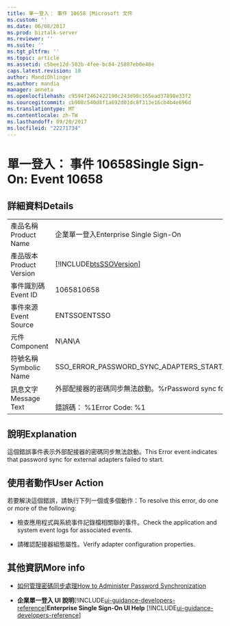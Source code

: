 ```yaml
---
title: 單一登入： 事件 10658 |Microsoft 文件
ms.custom: ''
ms.date: 06/08/2017
ms.prod: biztalk-server
ms.reviewer: ''
ms.suite: ''
ms.tgt_pltfrm: ''
ms.topic: article
ms.assetid: c5bee12d-502b-4fee-bc84-25807eb0e48e
caps.latest.revision: 10
author: MandiOhlinger
ms.author: mandia
manager: anneta
ms.openlocfilehash: c9594f2462422190c243d98c165ead37898e33f2
ms.sourcegitcommit: cb908c540d8f1a692d01dc8f313e16cb4b4e696d
ms.translationtype: MT
ms.contentlocale: zh-TW
ms.lasthandoff: 09/20/2017
ms.locfileid: "22271734"
---
```

# <a name="single-sign-on-event-10658"></a><span data-ttu-id="c77fe-102">單一登入： 事件 10658</span><span class="sxs-lookup"><span data-stu-id="c77fe-102">Single Sign-On: Event 10658</span></span>
## <a name="details"></a><span data-ttu-id="c77fe-103">詳細資料</span><span class="sxs-lookup"><span data-stu-id="c77fe-103">Details</span></span>  
  
|||  
|-|-|  
|<span data-ttu-id="c77fe-104">產品名稱</span><span class="sxs-lookup"><span data-stu-id="c77fe-104">Product Name</span></span>|<span data-ttu-id="c77fe-105">企業單一登入</span><span class="sxs-lookup"><span data-stu-id="c77fe-105">Enterprise Single Sign-On</span></span>|  
|<span data-ttu-id="c77fe-106">產品版本</span><span class="sxs-lookup"><span data-stu-id="c77fe-106">Product Version</span></span>|[!INCLUDE[btsSSOVersion](../includes/btsssoversion-md.md)]|  
|<span data-ttu-id="c77fe-107">事件識別碼</span><span class="sxs-lookup"><span data-stu-id="c77fe-107">Event ID</span></span>|<span data-ttu-id="c77fe-108">10658</span><span class="sxs-lookup"><span data-stu-id="c77fe-108">10658</span></span>|  
|<span data-ttu-id="c77fe-109">事件來源</span><span class="sxs-lookup"><span data-stu-id="c77fe-109">Event Source</span></span>|<span data-ttu-id="c77fe-110">ENTSSO</span><span class="sxs-lookup"><span data-stu-id="c77fe-110">ENTSSO</span></span>|  
|<span data-ttu-id="c77fe-111">元件</span><span class="sxs-lookup"><span data-stu-id="c77fe-111">Component</span></span>|<span data-ttu-id="c77fe-112">N\A</span><span class="sxs-lookup"><span data-stu-id="c77fe-112">N\A</span></span>|  
|<span data-ttu-id="c77fe-113">符號名稱</span><span class="sxs-lookup"><span data-stu-id="c77fe-113">Symbolic Name</span></span>|<span data-ttu-id="c77fe-114">SSO_ERROR_PASSWORD_SYNC_ADAPTERS_START_FAILED</span><span class="sxs-lookup"><span data-stu-id="c77fe-114">SSO_ERROR_PASSWORD_SYNC_ADAPTERS_START_FAILED</span></span>|  
|<span data-ttu-id="c77fe-115">訊息文字</span><span class="sxs-lookup"><span data-stu-id="c77fe-115">Message Text</span></span>|<span data-ttu-id="c77fe-116">外部配接器的密碼同步無法啟動。%r</span><span class="sxs-lookup"><span data-stu-id="c77fe-116">Password sync for external adapters failed to start.%r</span></span><br /><br /> <span data-ttu-id="c77fe-117">錯誤碼： %1</span><span class="sxs-lookup"><span data-stu-id="c77fe-117">Error Code: %1</span></span>|  
  
## <a name="explanation"></a><span data-ttu-id="c77fe-118">說明</span><span class="sxs-lookup"><span data-stu-id="c77fe-118">Explanation</span></span>  
 <span data-ttu-id="c77fe-119">這個錯誤事件表示外部配接器的密碼同步無法啟動。</span><span class="sxs-lookup"><span data-stu-id="c77fe-119">This Error event indicates that password sync for external adapters failed to start.</span></span>  
  
## <a name="user-action"></a><span data-ttu-id="c77fe-120">使用者動作</span><span class="sxs-lookup"><span data-stu-id="c77fe-120">User Action</span></span>  
 <span data-ttu-id="c77fe-121">若要解決這個錯誤，請執行下列一個或多個動作：</span><span class="sxs-lookup"><span data-stu-id="c77fe-121">To resolve this error, do one or more of the following:</span></span>  
  
-   <span data-ttu-id="c77fe-122">檢查應用程式與系統事件記錄檔相關聯的事件。</span><span class="sxs-lookup"><span data-stu-id="c77fe-122">Check the application and system event logs for associated events.</span></span>  
  
-   <span data-ttu-id="c77fe-123">請確認配接器組態屬性。</span><span class="sxs-lookup"><span data-stu-id="c77fe-123">Verify adapter configuration properties.</span></span>  

## <a name="more-info"></a><span data-ttu-id="c77fe-124">其他資訊</span><span class="sxs-lookup"><span data-stu-id="c77fe-124">More info</span></span>  
  
-   [<span data-ttu-id="c77fe-125">如何管理密碼同步處理</span><span class="sxs-lookup"><span data-stu-id="c77fe-125">How to Administer Password Synchronization</span></span>](../core/how-to-administer-password-synchronization.md)  
  
-   <span data-ttu-id="c77fe-126">**企業單一登入 UI 說明**[!INCLUDE[ui-guidance-developers-reference](../includes/ui-guidance-developers-reference.md)]</span><span class="sxs-lookup"><span data-stu-id="c77fe-126">**Enterprise Single Sign-On UI Help** [!INCLUDE[ui-guidance-developers-reference](../includes/ui-guidance-developers-reference.md)]</span></span>